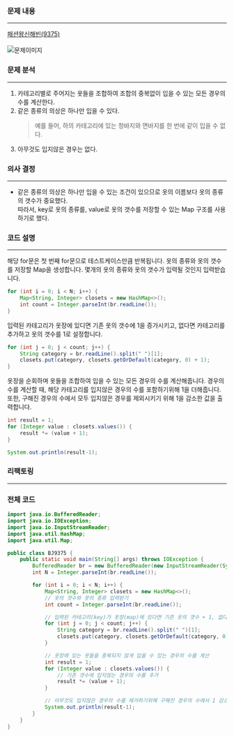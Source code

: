 ### 문제 내용

---

[패션왕신해빈(9375)](https://www.acmicpc.net/problem/9375) <br>
<br>
![문제이미지](image.png)

### 문제 분석

---

1. 카테고리별로 주어지는 옷들을 조합하여 조합의 중복없이 입을 수 있는 모든 경우의 수를 계산한다.
2. 같은 종류의 의상은 하나만 입을 수 있다.
   > 예를 들어, 하의 카테고리에 있는 청바지와 면바지를 한 번에 같이 입을 수 없다.
3. 아무것도 입지않은 경우는 없다.

### 의사 결정

---

- 같은 종류의 의상은 하나만 입을 수 있는 조건이 있으므로 옷의 이름보다 옷의 종류의 갯수가 중요했다. <br>
  따라서, key로 옷의 종류를, value로 옷의 갯수를 저장할 수 있는 Map 구조를 사용하기로 했다.

### 코드 설명

---

해당 for문은 첫 번째 for문으로 테스트케이스만큼 반복됩니다.
옷의 종류와 옷의 갯수를 저장할 Map을 생성합니다.
몇개의 옷의 종류와 옷의 갯수가 입력될 것인지 입력받습니다.

```java
for (int i = 0; i < N; i++) {
    Map<String, Integer> closets = new HashMap<>();
    int count = Integer.parseInt(br.readLine());
}
```

입력된 카테고리가 옷장에 있디면 기존 옷의 갯수에 1을 증가시키고, 없다면 카테고리를 추가하고 옷의 갯수를 1로 설정합니다.

```java
for (int j = 0; j < count; j++) {
    String category = br.readLine().split(" ")[1];
    closets.put(category, closets.getOrDefault(category, 0) + 1);
}
```

옷장을 순회하며 옷들을 조합하여 입을 수 있는 모든 경우의 수를 계산해줍니다.
경우의 수를 계산할 때, 해당 카테고리를 입지않은 경우의 수를 포함하기위해 1을 더해줍니다.
또한, 구해진 경우의 수에서 모두 입지않은 경우를 제외시키기 위해 1을 감소한 값을 출력합니다.

```java
int result = 1;
for (Integer value : closets.values()) {
    result *= (value + 1);
}

System.out.println(result-1);
```

### 리팩토링

---

### 전체 코드

```java
import java.io.BufferedReader;
import java.io.IOException;
import java.io.InputStreamReader;
import java.util.HashMap;
import java.util.Map;

public class BJ9375 {
    public static void main(String[] args) throws IOException {
        BufferedReader br = new BufferedReader(new InputStreamReader(System.in));
        int N = Integer.parseInt(br.readLine());

        for (int i = 0; i < N; i++) {
            Map<String, Integer> closets = new HashMap<>();
            // 옷의 갯수와 옷의 종류 입력받기
            int count = Integer.parseInt(br.readLine());

            // 입력된 카테고리(key)가 옷장(map)에 있다면 기존 옷의 갯수 + 1, 없다면 카테고리 추가와 옷의 갯수를 1로 설정.
            for (int j = 0; j < count; j++) {
                String category = br.readLine().split(" ")[1];
                closets.put(category, closets.getOrDefault(category, 0) + 1);
            }

            // 옷장에 있는 옷들을 중복되지 않게 입을 수 있는 경우의 수를 계산
            int result = 1;
            for (Integer value : closets.values()) {
                // 기존 갯수에 입지않는 경우의 수를 추가
                result *= (value + 1);
            }

            // 아무것도 입지않은 경우의 수를 제거하기위해 구해진 경우의 수에서 1 감소
            System.out.println(result-1);
        }
    }
}
```

